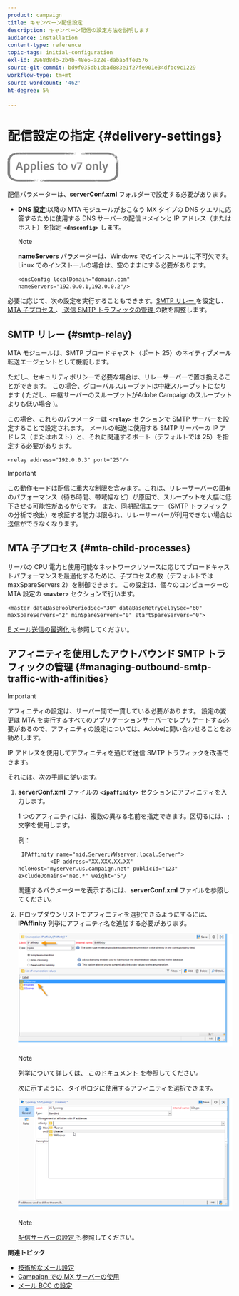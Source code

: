 ```yaml
---
product: campaign
title: キャンペーン配信設定
description: キャンペーン配信の設定方法を説明します
audience: installation
content-type: reference
topic-tags: initial-configuration
exl-id: 2968d8db-2b4b-48e6-a22e-daba5ffe0576
source-git-commit: bd9f035db1cbad883e1f27fe901e34dfbc9c1229
workflow-type: tm+mt
source-wordcount: '462'
ht-degree: 5%

---
```


# 配信設定の指定 {#delivery-settings}

![](../../assets/v7-only.svg)

配信パラメーターは、**serverConf.xml** フォルダーで設定する必要があります。

* **DNS 設定**:以降の MTA モジュールがおこなう MX タイプの DNS クエリに応答するために使用する DNS サーバーの配信ドメインと IP アドレス（またはホスト）を指定 **`<dnsconfig>`** します。

   >[!NOTE]
   >
   >**nameServers** パラメーターは、Windows でのインストールに不可欠です。 Linux でのインストールの場合は、空のままにする必要があります。

   ```
   <dnsConfig localDomain="domain.com" nameServers="192.0.0.1,192.0.0.2"/>
   ```

必要に応じて、次の設定を実行することもできます。[SMTP リレー ](#smtp-relay) を設定し、[MTA 子プロセス ](#mta-child-processes)、[ 送信 SMTP トラフィックの管理 ](#managing-outbound-smtp-traffic-with-affinities) の数を調整します。

## SMTP リレー {#smtp-relay}

MTA モジュールは、SMTP ブロードキャスト（ポート 25）のネイティブメール転送エージェントとして機能します。

ただし、セキュリティポリシーで必要な場合は、リレーサーバーで置き換えることができます。 この場合、グローバルスループットは中継スループットになります ( ただし、中継サーバーのスループットがAdobe Campaignのスループットよりも低い場合 )。

この場合、これらのパラメーターは **`<relay>`** セクションで SMTP サーバーを設定することで設定されます。 メールの転送に使用する SMTP サーバーの IP アドレス（またはホスト）と、それに関連するポート（デフォルトでは 25）を指定する必要があります。

```
<relay address="192.0.0.3" port="25"/>
```

>[!IMPORTANT]
>
>この動作モードは配信に重大な制限を含みます。これは、リレーサーバーの固有のパフォーマンス（待ち時間、帯域幅など）が原因で、スループットを大幅に低下させる可能性があるからです。 また、同期配信エラー（SMTP トラフィックの分析で検出）を検証する能力は限られ、リレーサーバーが利用できない場合は送信ができなくなります。

## MTA 子プロセス {#mta-child-processes}

サーバの CPU 電力と使用可能なネットワークリソースに応じてブロードキャストパフォーマンスを最適化するために、子プロセスの数（デフォルトでは maxSpareServers 2）を制御できます。 この設定は、個々のコンピューターの MTA 設定の **`<master>`** セクションで行います。

```
<master dataBasePoolPeriodSec="30" dataBaseRetryDelaySec="60" maxSpareServers="2" minSpareServers="0" startSpareServers="0">
```

[E メール送信の最適化 ](../../installation/using/email-deliverability.md#email-sending-optimization) も参照してください。

## アフィニティを使用したアウトバウンド SMTP トラフィックの管理 {#managing-outbound-smtp-traffic-with-affinities}

>[!IMPORTANT]
>
>アフィニティの設定は、サーバー間で一貫している必要があります。 設定の変更は MTA を実行するすべてのアプリケーションサーバーでレプリケートする必要があるので、アフィニティの設定については、Adobeに問い合わせることをお勧めします。

IP アドレスを使用してアフィニティを通じて送信 SMTP トラフィックを改善できます。

それには、次の手順に従います。

1. **serverConf.xml** ファイルの **`<ipaffinity>`** セクションにアフィニティを入力します。

   1 つのアフィニティには、複数の異なる名前を指定できます。区切るには、**;** 文字を使用します。

   例：

   ```
    IPAffinity name="mid.Server;WWserver;local.Server">
             <IP address="XX.XXX.XX.XX" heloHost="myserver.us.campaign.net" publicId="123" excludeDomains="neo.*" weight="5"/
   ```

   関連するパラメーターを表示するには、**serverConf.xml** ファイルを参照してください。

1. ドロップダウンリストでアフィニティを選択できるようにするには、**IPAffinity** 列挙にアフィニティ名を追加する必要があります。

   ![](assets/ipaffinity_enum.png)

   >[!NOTE]
   >
   >列挙について詳しくは、[ このドキュメント ](../../platform/using/managing-enumerations.md) を参照してください。

   次に示すように、タイポロジに使用するアフィニティを選択できます。

   ![](assets/ipaffinity_typology.png)

   >[!NOTE]
   >
   >[ 配信サーバーの設定 ](../../installation/using/email-deliverability.md#delivery-server-configuration) も参照してください。

**関連トピック**
* [技術的なメール設定](email-deliverability.md)
* [Campaign での MX サーバーの使用](using-mx-servers.md)
* [メール BCC の設定](email-archiving.md)
